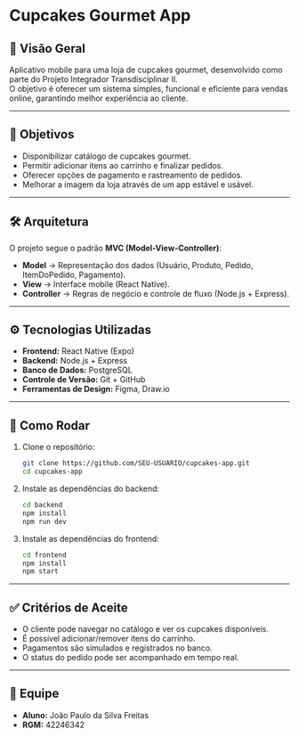 # Cupcakes Gourmet App

## 📌 Visão Geral
Aplicativo mobile para uma loja de cupcakes gourmet, desenvolvido como parte do Projeto Integrador Transdisciplinar II.  
O objetivo é oferecer um sistema simples, funcional e eficiente para vendas online, garantindo melhor experiência ao cliente.

---

## 🎯 Objetivos
- Disponibilizar catálogo de cupcakes gourmet.  
- Permitir adicionar itens ao carrinho e finalizar pedidos.  
- Oferecer opções de pagamento e rastreamento de pedidos.  
- Melhorar a imagem da loja através de um app estável e usável.  

---

## 🛠️ Arquitetura
O projeto segue o padrão **MVC (Model-View-Controller)**:  
- **Model** → Representação dos dados (Usuário, Produto, Pedido, ItemDoPedido, Pagamento).  
- **View** → Interface mobile (React Native).  
- **Controller** → Regras de negócio e controle de fluxo (Node.js + Express).  

---

## ⚙️ Tecnologias Utilizadas
- **Frontend:** React Native (Expo)  
- **Backend:** Node.js + Express  
- **Banco de Dados:** PostgreSQL  
- **Controle de Versão:** Git + GitHub  
- **Ferramentas de Design:** Figma, Draw.io  

---

## 🚀 Como Rodar
1. Clone o repositório:  
   ```bash
   git clone https://github.com/SEU-USUARIO/cupcakes-app.git
   cd cupcakes-app
   ```

2. Instale as dependências do backend:  
   ```bash
   cd backend
   npm install
   npm run dev
   ```

3. Instale as dependências do frontend:  
   ```bash
   cd frontend
   npm install
   npm start
   ```

---

## ✅ Critérios de Aceite
- O cliente pode navegar no catálogo e ver os cupcakes disponíveis.  
- É possível adicionar/remover itens do carrinho.  
- Pagamentos são simulados e registrados no banco.  
- O status do pedido pode ser acompanhado em tempo real.  

---

## 👥 Equipe
- **Aluno:** João Paulo da Silva Freitas  
- **RGM:** 42246342  
